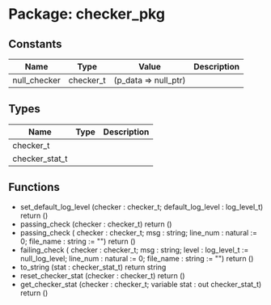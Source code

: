 # Package: checker_pkg
## Constants
| Name         | Type      | Value                 | Description |
| ------------ | --------- | --------------------- | ----------- |
| null_checker | checker_t |  (p_data => null_ptr) |             |
## Types
| Name           | Type | Description |
| -------------- | ---- | ----------- |
| checker_t      |      |             |
| checker_stat_t |      |             |
## Functions
- set_default_log_level <font id="function_arguments">(checker : checker_t; default_log_level : log_level_t)</font> <font id="function_return">return ()</font>
- passing_check <font id="function_arguments">(checker : checker_t)</font> <font id="function_return">return ()</font>
- passing_check <font id="function_arguments">(    checker   : checker_t;
    msg       : string;
    line_num  : natural := 0;
    file_name : string  := "")</font> <font id="function_return">return ()</font>
- failing_check <font id="function_arguments">(    checker   : checker_t;
    msg       : string;
    level     : log_level_t := null_log_level;
    line_num  : natural                := 0;
    file_name : string                 := "")</font> <font id="function_return">return ()</font>
- to_string <font id="function_arguments">(stat : checker_stat_t)</font> <font id="function_return">return string</font>
- reset_checker_stat <font id="function_arguments">(checker     : checker_t)</font> <font id="function_return">return ()</font>
- get_checker_stat <font id="function_arguments">(checker       :     checker_t;                             variable stat : out checker_stat_t)</font> <font id="function_return">return ()</font>
